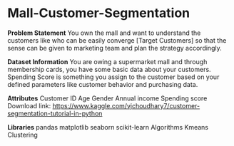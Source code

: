 # Mall-Customer-Segmentation

**Problem Statement**
You own the mall and want to understand the customers like who can be easily converge [Target Customers] so that the sense can be given to marketing team and plan the strategy accordingly.

**Dataset Information**
You are owing a supermarket mall and through membership cards, you have some basic data about your customers. Spending Score is something you assign to the customer based on your defined parameters like customer behavior and purchasing data.

**Attributes**
Customer ID
Age
Gender
Annual income
Spending score
Download link: https://www.kaggle.com/vjchoudhary7/customer-segmentation-tutorial-in-python

**Libraries**
pandas
matplotlib
seaborn
scikit-learn
Algorithms
Kmeans Clustering
